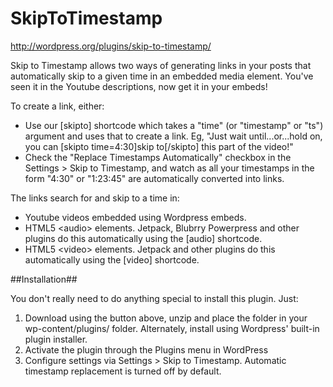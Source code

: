 SkipToTimestamp
===============

http://wordpress.org/plugins/skip-to-timestamp/

Skip to Timestamp allows two ways of generating links in your posts that automatically skip to a given time
in an embedded media element. You've seen it in the Youtube descriptions, now get it in your embeds!

To create a link, either:

* Use our [skipto] shortcode which takes a "time" (or "timestamp" or "ts") argument and uses that to create a link.
Eg, "Just wait until...or...hold on, you can [skipto time=4:30]skip to[/skipto] this part of the video!"
* Check the "Replace Timestamps Automatically" checkbox in the Settings > Skip to Timestamp, and watch as all your
timestamps in the form "4:30" or "1:23:45" are automatically converted into links.

The links search for and skip to a time in:

* Youtube videos embedded using Wordpress embeds.
* HTML5 &lt;audio&gt; elements. Jetpack, Blubrry Powerpress and other plugins do this automatically using the [audio] shortcode.
* HTML5 &lt;video&gt; elements. Jetpack and other plugins do this automatically using the [video] shortcode.

##Installation##

You don't really need to do anything special to install this plugin. Just:

1. Download using the button above, unzip and place the folder in your wp-content/plugins/ folder. Alternately,
install using Wordpress' built-in plugin installer.
1. Activate the plugin through the Plugins menu in WordPress
1. Configure settings via Settings > Skip to Timestamp. Automatic timestamp replacement is turned off by default.
